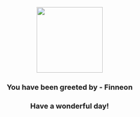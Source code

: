 <p align="center">
    <img src="https://raw.githubusercontent.com/PokeAPI/sprites/master/sprites/pokemon/456.png" width="150" height="150">
</p>
<h3 align="center">You have been greeted by - <b>Finneon</b></h3>
<h3 align="center">Have a wonderful day!</h3>
